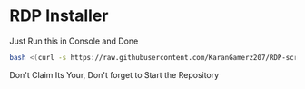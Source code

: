 # RDP Installer

Just Run this in Console and Done
```bash
bash <(curl -s https://raw.githubusercontent.com/KaranGamerz207/RDP-script/main/install.sh)
```
Don't Claim Its Your, Don't forget to Start the Repository
